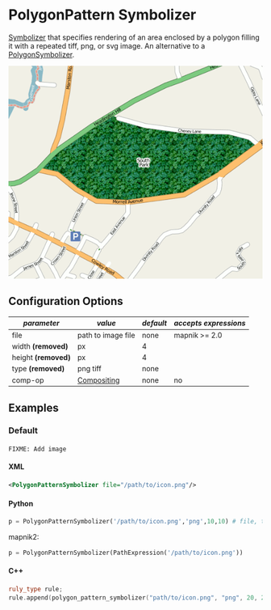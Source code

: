 # PolygonPattern Symbolizer

<!-- Name: PolygonPatternSymbolizer -->
<!-- Version: 8 -->
<!-- Last-Modified: 2011/10/14 08:15:29 -->
<!-- Author: floledermann -->
[Symbolizer](SymbologySupport) that specifies rendering of an area enclosed by a polygon filling it with a repeated tiff, png, or svg image. An alternative to a [PolygonSymbolizer](PolygonSymbolizer).

![](images/polygon_pattern.png)

## Configuration Options

| *parameter*          | *value*                    | *default* | *accepts expressions* |
| -------------------- | -------------------------- | --------- | --------------------- |
| file                 | path to image file         | none      | mapnik >= 2.0         |
| width **(removed)**  | px                         | 4         |                       |
| height **(removed)** | px                         | 4         |                       |
| type **(removed)**   | png tiff                   | none      |                       |
| comp-op              | [Compositing](Compositing) | none      | no                    |

## Examples

### Default

` FIXME: Add image `

#### XML

```xml
<PolygonPatternSymbolizer file="/path/to/icon.png"/>
```

#### Python

```python
p = PolygonPatternSymbolizer('/path/to/icon.png','png',10,10) # file, type, width, height
```

mapnik2:

```python
p = PolygonPatternSymbolizer(PathExpression('/path/to/icon.png'))
```

#### C++


```cpp
ruly_type rule;
rule.append(polygon_pattern_symbolizer("path/to/icon.png", "png", 20, 20)); // file, type, width, height
```
